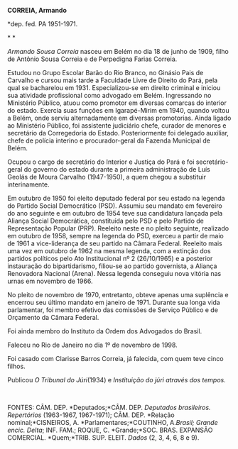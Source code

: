 **CORREIA, Armando**

\*dep. fed. PA 1951-1971.

* *

*Armando Sousa Correia* nasceu em Belém no dia 18 de junho de 1909,
filho de Antônio Sousa Correia e de Perpedigna Farias Correia.

Estudou no Grupo Escolar Barão do Rio Branco, no Ginásio Pais de
Carvalho e cursou mais tarde a Faculdade Livre de Direito do Pará, pela
qual se bacharelou em 1931. Especializou-se em direito criminal e
iniciou sua atividade profissional como advogado em Belém. Ingressando
no Ministério Público, atuou como promotor em diversas comarcas do
interior do estado. Exercia suas funções em Igarapé-Mirim em 1940,
quando voltou a Belém, onde serviu alternadamente em diversas
promotorias. Ainda ligado ao Ministério Público, foi assistente
judiciário chefe, curador de menores e secretário da Corregedoria do
Estado. Posteriormente foi delegado auxiliar, chefe de polícia interino
e procurador-geral da Fazenda Municipal de Belém.

Ocupou o cargo de secretário do Interior e Justiça do Pará e foi
secretário-geral do governo do estado durante a primeira administração
de Luís Geolás de Moura Carvalho (1947-1950), a quem chegou a substituir
interinamente.

Em outubro de 1950 foi eleito deputado federal por seu estado na legenda
do Partido Social Democrático (PSD). Assumiu seu mandato em fevereiro do
ano seguinte e em outubro de 1954 teve sua candidatura lançada pela
Aliança Social Democrática, constituída pelo PSD e pelo Partido de
Representação Popular (PRP). Reeleito neste e no pleito seguinte,
realizado em outubro de 1958, sempre na legenda do PSD, exerceu a partir
de maio de 1961 a vice-liderança de seu partido na Câmara Federal.
Reeleito mais uma vez em outubro de 1962 na mesma legenda, com a
extinção dos partidos políticos pelo Ato Institucional nº 2 (26/10/1965)
e a posterior instauração do bipartidarismo, filiou-se ao partido
governista, a Aliança Renovadora Nacional (Arena). Nessa legenda
conseguiu nova vitória nas urnas em novembro de 1966.

No pleito de novembro de 1970, entretanto, obteve apenas uma suplência e
encerrou seu último mandato em janeiro de 1971. Durante sua longa vida
parlamentar, foi membro efetivo das comissões de Serviço Público e de
Orçamento da Câmara Federal.

Foi ainda membro do Instituto da Ordem dos Advogados do Brasil.

Faleceu no Rio de Janeiro no dia 1º de novembro de 1998.

Foi casado com Clarisse Barros Correia, já falecida, com quem teve cinco
filhos.

Publicou *O Tribunal do Júri*(1934) e *Instituição do júri através dos
tempos.*

 

FONTES: CÂM. DEP. *Deputados;*CÂM. DEP. *Deputados brasileiros.
Repertórios* (1963-1967, 1967-1971); CÂM. DEP. *Relação
nominal;*CISNEIROS, A. *Parlamentares;*COUTINHO, A.*Brasil; Grande
encic. Delta*; INF. FAM.; ROQUE, C. *Grande;*SOC. BRAS. EXPANSÃO
COMERCIAL. *Quem;*TRIB. SUP. ELEIT. *Dados* (2, 3, 4, 6, 8 e 9).

 

 
